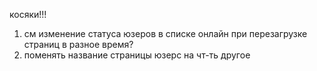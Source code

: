 косяки!!!
1. см изменение статуса юзеров в списке онлайн при перезагрузке страниц в разное время?
2. поменять название страницы юзерс на чт-ть другое
